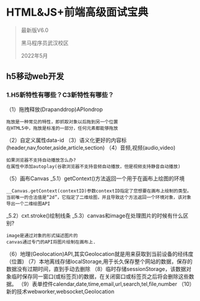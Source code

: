 
# HTML&JS+前端高级面试宝典
>
>最新版V6.0
>
>黑马程序员武汉校区
>
>2022年5月
>

## h5移动web开发
### 1.H5新特性有哪些？C3新特性有哪些？

（1）拖拽释放(Drapanddrop)APIondrop
```
拖放是一种常见的特性，即抓取对象以后拖到另一个位置
在HTML5中，拖放是标准的一部分，任何元素都能够拖放
```
（2）自定义属性data-id
（3）语义化更好的内容标(header,nav,footer,aside,article,section)
（4）音频,视频(audio,video)
```
如果浏览器不支持自动播放怎么办?
在属性中添加autoplay(谷歌浏览器不支持音频自动播放，但是视频支持静音自动播放)
```
（5）画布Canvas
_5.1）getContext()方法返回一个用于在画布上绘图的环境
```
__Canvas.getContext(contextID)参数contextID指定了您想要在画布上绘制的类型。
当前唯一的合法值是“2d”，它指定了二维绘图，并且导致这个方法返回一个环境对象，该对象导出一个二维绘图API
```
_5.2）cxt.stroke()绘制线条
_5.3）canvas和image在处理图片的时候有什么区别?
```
image是通过对象的形式描述图片的
canvas通过专门的API将图片绘制在画布上.
```
（6）地理(Geolocation)API,其实Geolocation就是用来获取到当前设备的经纬度（位置)
（7）本地离线存储localStorage,用于长久保存整个网站的数据，保存的数据没有过期时间，直到手动去删除
（8）临时存储sessionStorage，该数据对象临时保存同一窗口(或标签页)的数据，在关闭窗口或标签页之后将会删除这些数据。
（9）表单控件calendar,date,time,email,url,search,tel,file,number
（10）新的技术webworker,websocket,Geolocation